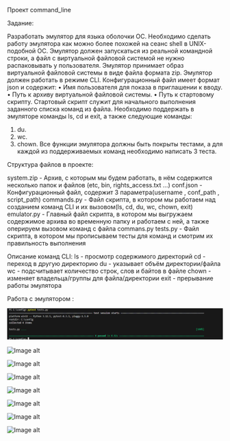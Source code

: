 Проект command_line

Задание:

Разработать эмулятор для языка оболочки ОС. Необходимо сделать работу
эмулятора как можно более похожей на сеанс shell в UNIX-подобной ОС.
Эмулятор должен запускаться из реальной командной строки, а файл с
виртуальной файловой системой не нужно распаковывать у пользователя.
Эмулятор принимает образ виртуальной файловой системы в виде файла формата
zip. Эмулятор должен работать в режиме CLI.
Конфигурационный файл имеет формат json и содержит:
• Имя пользователя для показа в приглашении к вводу.
• Путь к архиву виртуальной файловой системы.
• Путь к стартовому скрипту.
Стартовый скрипт служит для начального выполнения заданного списка
команд из файла.
Необходимо поддержать в эмуляторе команды ls, cd и exit, а также
следующие команды:
1. du.
2. wc.
3. chown.
Все функции эмулятора должны быть покрыты тестами, а для каждой из
поддерживаемых команд необходимо написать 3 теста.

Структура файлов в проекте:

system.zip - Архив, с которым мы будем работать, в нём содержится несколько папок и файлов (etc, bin, rights_access.txt ...)
conf.json - Конфигурационный файл, содержит 3 параметра(username , conf_path , script_path)
commands.py - Файл скрипта, в котором мы работаем над созданием команд CLI и их вызовом(ls, cd, du, wc, chown, exit)
emulator.py - Главный файл скрипта, в котором мы выгружаем содержимое архива во временную папку и работаем с ней, а также оперируем вызовом команд с файла commans.py
tests.py - Файл скрипта, в котором мы прописываем тесты для команд и смотрим их правильность выполнения

Описание команд CLI:
ls - просмотр содержимого директорий
cd - переход в другую директорию
du - указывает объём директории/файла
wc - подсчитывает количество строк, слов и байтов в файле
chown - изменяет владельца/группы для файла/директории
exit - прерывание работы эмулятора

Работа с эмулятором : 

![Image alt](https://github.com/sanyochek58/emulator_cli/blob/main/pics/Snimok_ekrana_2024-10-24_000532.png)


![Image alt](https://github.com/sanyochek58/emulator_cli/blob/main/pics/Snimok_ekrana_2024-10-24_025329.png)


![Image alt](https://github.com/sanyochek58/emulator_cli/blob/main/pics/Snimok_ekrana_2024-10-24_031559.png)


![Image alt](https://github.com/sanyochek58/emulator_cli/blob/main/pics/Snimok_ekrana_2024-10-24_031616.png)


![Image alt](https://github.com/sanyochek58/emulator_cli/blob/main/pics/Snimok_ekrana_2024-10-24_031707.png)


![Image alt](https://github.com/sanyochek58/emulator_cli/blob/main/pics/Snimok_ekrana_2024-10-24_031707.png)


![Image alt](https://github.com/sanyochek58/emulator_cli/blob/main/pics/Snimok_ekrana_2024-10-24_031743.png)


![Image alt](https://github.com/sanyochek58/emulator_cli/blob/main/pics/Snimok_ekrana_2024-10-24_031810.png)



